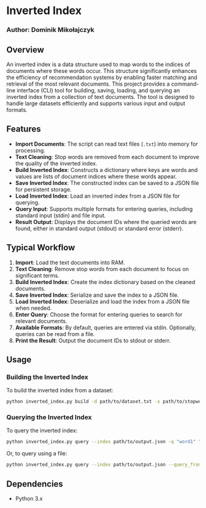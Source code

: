 # Inverted Index

### Author: Dominik Mikołajczyk

## Overview

An inverted index is a data structure used to map words to the indices of documents where these words occur. This structure significantly enhances the efficiency of recommendation systems by enabling faster matching and retrieval of the most relevant documents. This project provides a command-line interface (CLI) tool for building, saving, loading, and querying an inverted index from a collection of text documents. The tool is designed to handle large datasets efficiently and supports various input and output formats.

## Features

- **Import Documents**: The script can read text files (`.txt`) into memory for processing.
- **Text Cleaning**: Stop words are removed from each document to improve the quality of the inverted index.
- **Build Inverted Index**: Constructs a dictionary where keys are words and values are lists of document indices where these words appear.
- **Save Inverted Index**: The constructed index can be saved to a JSON file for persistent storage.
- **Load Inverted Index**: Load an inverted index from a JSON file for querying.
- **Query Input**: Supports multiple formats for entering queries, including standard input (stdin) and file input.
- **Result Output**: Displays the document IDs where the queried words are found, either in standard output (stdout) or standard error (stderr).

## Typical Workflow

1. **Import**: Load the text documents into RAM.
2. **Text Cleaning**: Remove stop words from each document to focus on significant terms.
3. **Build Inverted Index**: Create the index dictionary based on the cleaned documents.
4. **Save Inverted Index**: Serialize and save the index to a JSON file.
5. **Load Inverted Index**: Deserialize and load the index from a JSON file when needed.
6. **Enter Query**: Choose the format for entering queries to search for relevant documents.
7. **Available Formats**: By default, queries are entered via stdin. Optionally, queries can be read from a file.
8. **Print the Result**: Output the document IDs to stdout or stderr.

## Usage

### Building the Inverted Index

To build the inverted index from a dataset:

```bash
python inverted_index.py build -d path/to/dataset.txt -s path/to/stopwords.txt -o path/to/output.json
```

### Querying the Inverted Index

To query the inverted index:

```bash
python inverted_index.py query --index path/to/output.json -q "word1" "word2"
```

Or, to query using a file:

```bash
python inverted_index.py query --index path/to/output.json --query_from_file path/to/query.txt
```

## Dependencies

- Python 3.x
